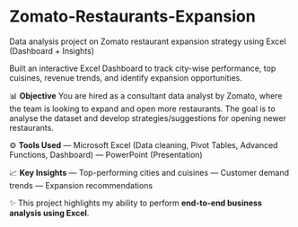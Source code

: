 # Zomato-Restaurants-Expansion

Data analysis project on Zomato restaurant expansion strategy using Excel (Dashboard + Insights) 

Built an interactive Excel Dashboard to track city-wise performance, top cuisines, revenue trends, and identify expansion opportunities. 

📊 **Objective** 
You are hired as a consultant data analyst by Zomato, where the team is looking to expand and open more restaurants. 
The goal is to analyse the dataset and develop strategies/suggestions for opening newer restaurants. 

⚙️ **Tools Used** 
— Microsoft Excel (Data cleaning, Pivot Tables, Advanced Functions, Dashboard) 
— PowerPoint (Presentation) 

📈 **Key Insights** 
— Top-performing cities and cuisines 
— Customer demand trends 
— Expansion recommendations 


✨ This project highlights my ability to perform **end-to-end business analysis using Excel**.
